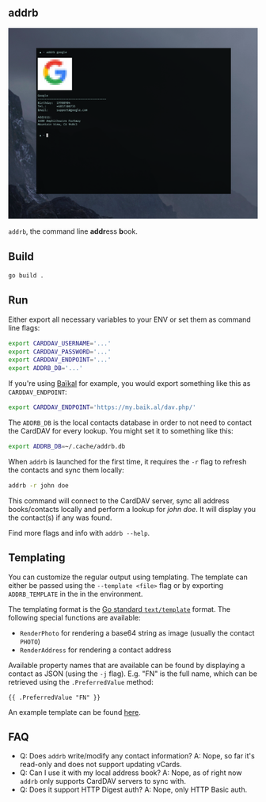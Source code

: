 addrb
-----

![addrb](addrb.png)

`addrb`, the command line **addr**ess **b**ook.

## Build

```sh
go build .
```

## Run

Either export all necessary variables to your ENV or set them as command line
flags:

```sh
export CARDDAV_USERNAME='...'
export CARDDAV_PASSWORD='...'
export CARDDAV_ENDPOINT='...'
export ADDRB_DB='...'
```

If you're using [Baïkal](https://github.com/sabre-io/Baikal) for example, you
would export something like this as `CARDDAV_ENDPOINT`:

```sh
export CARDDAV_ENDPOINT='https://my.baik.al/dav.php/'
```

The `ADDRB_DB` is the local contacts database in order to not need to contact
the CardDAV for every lookup. You might set it to something like this:

```sh
export ADDRB_DB=~/.cache/addrb.db
```

When `addrb` is launched for the first time, it requires the `-r` flag to
refresh the contacts and sync them locally: 

```sh
addrb -r john doe
```

This command will connect to the CardDAV server, sync all address books/contacts
locally and perform a lookup for *john doe*. It will display you the contact(s) 
if any was found.

Find more flags and info with `addrb --help`.


## Templating

You can customize the regular output using templating. The template can either
be passed using the `--template <file>` flag or by exporting `ADDRB_TEMPLATE` 
in the in the environment.

The templating format is the [Go standard `text/template`][1] format. The
following special functions are available:

- `RenderPhoto` for rendering a base64 string as image (usually the contact 
  `PHOTO`)
- `RenderAddress` for rendering a contact address

Available property names that are available can be found by displaying a 
contact as JSON (using the `-j` flag). E.g. "FN" is the full name, which can be
retrieved using the `.PreferredValue` method:

```tmpl
{{ .PreferredValue "FN" }}
```

An example template can be found [here][2].


## FAQ

- Q: Does `addrb` write/modify any contact information?
  A: Nope, so far it's read-only and does not support updating vCards.
- Q: Can I use it with my local address book?
  A: Nope, as of right now `addrb` only supports CardDAV servers to sync with.
- Q: Does it support HTTP Digest auth?
  A: Nope, only HTTP Basic auth.


[1]: https://pkg.go.dev/text/template
[2]: example.tmpl

